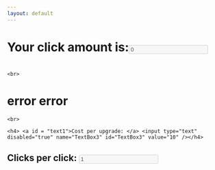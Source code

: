 ```yaml
---
layout: default
---
```

<dl>
<script src="script.js"></script>

<h1>Your click amount is:<input type="text" disabled="true" name="TextBox" id="TextBox" value="0" /></h1>
<h1> <a class="button"  id='AddButton' value="+" href="#"><i class="fa fa-plus"></i></a></h1>

	<br>

 <h1> <a id = "upgadetxt"> error </a> <a class="button"  id='upgrade' value="+" href="#"><i class="fa fa-plus"></i></a>
 	<a id = "upgadename"> error </a></h1>

	<br>

	<h4> <a id = "text1">Cost per upgrade: </a> <input type="text" disabled="true" name="TextBox3" id="TextBox3" value="10" /></h4>
<h2><a id = "text2">Clicks per click: </a><input type="text" disabled="true" name="TextBox2" id="TextBox2" value="1" /></h2>

<h1> <a class="button"  id='AddClick' value="+" href="#"><i class="fa fa-plus"></i></a></h1>
<script>
    $(document).ready(function(){
        $('#AddButton').click( function() {
        add( getamountClick(0) );
            $('#TextBox').val(getamount());
        });
    });
</script>

<script>
    $(document).ready(function(){
        $('#upgrade').click( function() {
        	nextUpgrade();
        	document.getElementById("upgadetxt").innerHTML = getUpgradetxt();
			document.getElementById("upgadename").innerHTML =  getUpgradeName();
        	document.getElementById("text1").innerHTML= getText1();
        	document.getElementById("text2").innerHTML= getText2();
        	$('#TextBox3').val(getClickCost(getUpgrade()));
            $('#TextBox2').val(getamountClick(getUpgrade()));
    		});
     });
</script>

<script> 
	 document.getElementById("upgadetxt").innerHTML = getUpgradetxt();
			document.getElementById("upgadename").innerHTML =  getUpgradeName();
        	document.getElementById("text1").innerHTML= getText1();
        	document.getElementById("text2").innerHTML= getText2();
        	$('#TextBox3').val(getClickCost(getUpgrade()));
            $('#TextBox2').val(getamountClick(getUpgrade()));
</script>

 <script>
    $(document).ready(function(){
        $('#AddClick').click( function() {
        	//alert(getUpgrade());
        	if(getUpgrade()==0){

        	if(getamount() >= getClickCost(0)){
        		add(-getClickCost(0));
        	addClick(1);
        	setClickCost(getClickCost(0) - (getClickCost(0) / 4) + (getClickCost(0) / 2));
        }
        	$('#TextBox').val(getamount());
        	$('#TextBox3').val(getClickCost(getUpgrade()));
        }
            $('#TextBox2').val(getamountClick(getUpgrade()));
        });
    });
</script>

</dl>